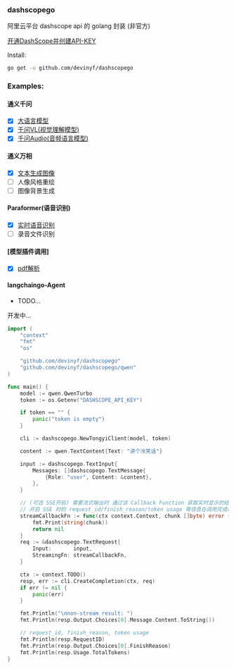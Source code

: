 ### dashscopego

阿里云平台 dashscope api 的 golang 封装 (非官方)

[开通DashScope并创建API-KEY](https://help.aliyun.com/zh/dashscope/developer-reference/activate-dashscope-and-create-an-api-key)

Install:
```sh
go get -u github.com/devinyf/dashscopego
```


### Examples:
#### 通义千问
- [x] [大语言模型](./example/qwen/stream_call.go)
- [x] [千问VL(视觉理解模型)](./example/qwen_vl/stream_call.go)
- [x] [千问Audio(音频语言模型)](./example/qwen_audio/stream_call.go)
#### 通义万相
- [x] [文本生成图像](./example/wanx/img_generation.go)
- [ ] 人像风格重绘
- [ ] 图像背景生成
#### Paraformer(语音识别)
- [x] [实时语音识别](./example/paraformer/speech2text.go)
- [ ] 录音文件识别
#### [模型插件调用]
- [x] [pdf解析](./example/qwen_plugins/pdf_extracter/main.go)
#### langchaingo-Agent 
- TODO...

开发中...


```go
import (
	"context"
	"fmt"
	"os"

	"github.com/devinyf/dashscopego"
	"github.com/devinyf/dashscopego/qwen"
)

func main() {
	model := qwen.QwenTurbo
	token := os.Getenv("DASHSCOPE_API_KEY")

	if token == "" {
		panic("token is empty")
	}

	cli := dashscopego.NewTongyiClient(model, token)

	content := qwen.TextContent{Text: "讲个冷笑话"}

	input := dashscopego.TextInput{
		Messages: []dashscopego.TextMessage{
			{Role: "user", Content: &content},
		},
	}

	// (可选 SSE开启) 需要流式输出时 通过该 Callback Function 获取实时显示的结果
	// 开启 SSE 时的 request_id/finish_reason/token usage 等信息在调用完成统一返回(resp)
	streamCallbackFn := func(ctx context.Context, chunk []byte) error {
		fmt.Print(string(chunk))
		return nil
	}
	req := &dashscopego.TextRequest{
		Input:       input,
		StreamingFn: streamCallbackFn,
	}

	ctx := context.TODO()
	resp, err := cli.CreateCompletion(ctx, req)
	if err != nil {
		panic(err)
	}

	fmt.Println("\nnon-stream result: ")
	fmt.Println(resp.Output.Choices[0].Message.Content.ToString())

	// request_id, finish_reason, token usage
	fmt.Println(resp.RequestID)
	fmt.Println(resp.Output.Choices[0].FinishReason)
	fmt.Println(resp.Usage.TotalTokens)
}
```

